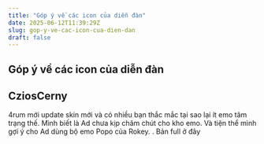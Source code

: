 ```yaml
---
title: "Góp ý về các icon của diễn đàn"
date: 2025-06-12T11:39:29Z
slug: gop-y-ve-cac-icon-cua-dien-dan
draft: false
---
```


## Góp ý về các icon của diễn đàn

## CziosCerny

4rum mới update skin mới và có nhiều bạn thắc mắc tại sao lại ít emo tâm trạng thế. Mình biết là Ad chưa kịp chăm chút cho kho emo. Và tiện thể mình gợi ý cho Ad dùng bộ emo Popo của Rokey.
.
Bản full ở đây